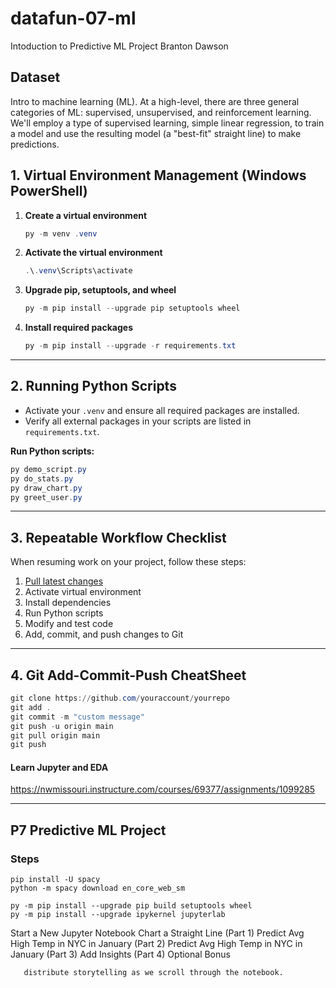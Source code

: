 # datafun-07-ml
Intoduction to Predictive ML Project
Branton Dawson

## Dataset

Intro to machine learning (ML). At a high-level, there are three general categories of ML: supervised, unsupervised, and reinforcement learning. We'll employ a type of supervised learning, simple linear regression, to train a model and use the resulting model (a "best-fit" straight line) to make predictions.

## 1. Virtual Environment Management (Windows PowerShell)

1. **Create a virtual environment**
   ```powershell
   py -m venv .venv
   ```

2. **Activate the virtual environment**
   ```powershell
   .\.venv\Scripts\activate
   ```

3. **Upgrade pip, setuptools, and wheel**
   ```powershell
   py -m pip install --upgrade pip setuptools wheel
   ```

4. **Install required packages**
   ```powershell
   py -m pip install --upgrade -r requirements.txt
   ```

---

## 2. Running Python Scripts

- Activate your `.venv` and ensure all required packages are installed.
- Verify all external packages in your scripts are listed in `requirements.txt`.

**Run Python scripts:**
```powershell
py demo_script.py
py do_stats.py
py draw_chart.py
py greet_user.py
```

---

## 3. Repeatable Workflow Checklist

When resuming work on your project, follow these steps:

1. [Pull latest changes](https://github.com/denisecase/pro-analytics-01/tree/main/03-repeatable-workflow)
2. Activate virtual environment
3. Install dependencies
4. Run Python scripts
5. Modify and test code
6. Add, commit, and push changes to Git

---

## 4. Git Add-Commit-Push CheatSheet

```powershell
git clone https://github.com/youraccount/yourrepo
git add .
git commit -m "custom message"
git push -u origin main
git pull origin main
git push
```

#### Learn Jupyter and EDA
<https://nwmissouri.instructure.com/courses/69377/assignments/1099285>


---

## P7 Predictive ML Project

### Steps

```
pip install -U spacy
python -m spacy download en_core_web_sm

py -m pip install --upgrade pip build setuptools wheel 
py -m pip install --upgrade ipykernel jupyterlab
```
Start a New Jupyter Notebook
Chart a Straight Line (Part 1)
Predict Avg High Temp in NYC in January (Part 2)
Predict Avg High Temp in NYC in January (Part 3)
Add Insights (Part 4)
Optional Bonus



       distribute storytelling as we scroll through the notebook. 

